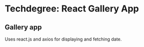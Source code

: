 # Techdegree: React Gallery App

## Gallery app
Uses react.js and axios for displaying and fetching date.